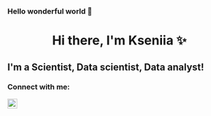 ### Hello wonderful world 🌟

<div id = "header" align = "center" >
<h1>Hi there, I'm Kseniia ✨</h1>

</div>

<!--
**KseniaKar/KseniaKar** is a ✨ _special_ ✨ repository because its `README.md` (this file) appears on your GitHub profile.

Here are some ideas to get you started:

- 🔭 I’m currently working on Binp Institute of Nuclear Physics

-->

## I'm a Scientist, Data scientist, Data analyst!


### Connect with me:

[<img align="left" alt="opa_oz | Instagram" width="22px" src="https://cdn.jsdelivr.net/npm/simple-icons@v3/icons/instagram.svg" />][instagram]



[instagram]: https://www.instagram.com/kskaryukina/
